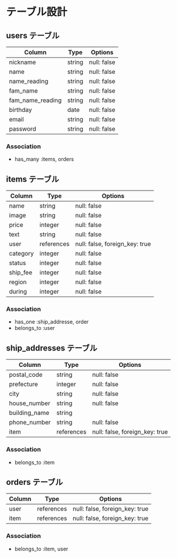 # テーブル設計

## users テーブル

| Column   | Type   | Options     |
| -------- | ------ | ----------- |
| nickname | string | null: false |
| name     | string | null: false |
| name_reading | string | null: false |
| fam_name     | string | null: false |
| fam_name_reading | string | null: false |
| birthday | date | null: false |
| email    | string | null: false |
| password | string | null: false |

### Association
- has_many :items, orders

## items テーブル

| Column | Type   | Options     |
| ------ | ------ | ----------- |
| name  | string | null: false |
| image | string | null: false |
| price | integer | null: false |
| text | string | null: false |
| user | references | null: false, foreign_key: true |
| category | integer | null: false |
| status | integer | null: false |
| ship_fee | integer | null: false |
| region | integer | null: false |
| during | integer | null: false |

### Association
- has_one :ship_addresse, order
- belongs_to :user

## ship_addresses テーブル

| Column  | Type    | Options                        |
| ------- |  -------| ------------------------------ |
| postal_code | string  | null: false                |
| prefecture | integer | null: false                 |
| city | string  | null: false                       |
| house_number | string  | null: false               |
| building_name | string  |                          |
| phone_number | string  | null: false               |
| item | references | null: false, foreign_key: true |


### Association

- belongs_to :item

## orders テーブル

| Column  | Type    | Options                        |
| ------- |  -------| ------------------------------ |
| user | references | null: false, foreign_key: true |
| item | references | null: false, foreign_key: true |


### Association

- belongs_to :item, user


